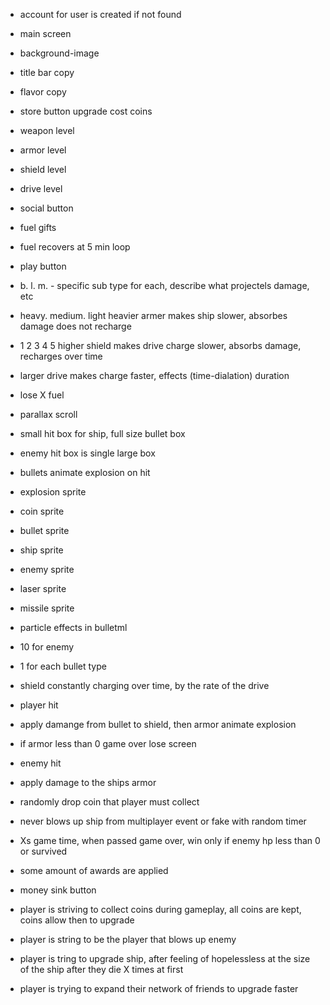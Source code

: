 * account for user is created if not found
* main screen
 * background-image
 * title bar copy
 * flavor copy
 * store button upgrade cost coins
  * weapon level
  * armor level
  * shield level
  * drive level
* social button
 * fuel gifts
 * fuel recovers at 5 min loop
* play button
 * b. l. m. - specific sub type for each, describe what projectels damage, etc
 * heavy. medium. light heavier armer makes ship slower, absorbes damage does not recharge
 * 1 2 3 4 5 higher shield makes drive charge slower, absorbs damage, recharges over time
 * larger drive makes charge faster, effects (time-dialation) duration
 * lose X fuel
 * parallax scroll
 * small hit box for ship, full size bullet box
 * enemy hit box is single large box
 * bullets animate explosion on hit
 * explosion sprite
 * coin sprite
 * bullet sprite
 * ship sprite
 * enemy sprite
 * laser sprite
 * missile sprite
 * particle effects in bulletml
  * 10 for enemy
  * 1 for each bullet type
 * shield constantly charging over time, by the rate of the drive
 * player hit
  * apply damange from bullet to shield, then armor animate explosion
  * if armor less than 0 game over lose screen
 * enemy hit
  * apply damage to the ships armor
  * randomly drop coin that player must collect
  * never blows up ship from multiplayer event or fake with random timer
 * Xs game time, when passed game over, win only if enemy hp less than 0 or survived
  * some amount of awards are applied
 * money sink button

* player is striving to collect coins during gameplay, all coins are kept, coins allow then to upgrade
* player is string to be the player that blows up enemy
* player is tring to upgrade ship, after feeling of hopelessless at the size of the ship after they die X times at first 
* player is trying to expand their network of friends to upgrade faster

